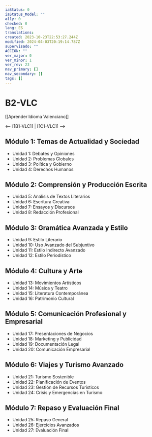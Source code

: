 ```yaml
---
iaStatus: 0
iaStatus_Model: ""
a11y: 0
checked: 0
lang: ES
translations: 
created: 2023-10-23T22:53:27.244Z
modified: 2024-04-03T20:19:14.787Z
supervisado: ""
ACCION: ""
ver_major: 0
ver_minor: 1
ver_rev: 23
nav_primary: []
nav_secondary: []
tags: []
---
```

# B2-VLC

[[Aprender Idioma Valenciano]]

<-- [[B1-VLC]] | [[C1-VLC]] -->

## Módulo 1: Temas de Actualidad y Sociedad

- Unidad 1: Debates y Opiniones
- Unidad 2: Problemas Globales
- Unidad 3: Política y Gobierno
- Unidad 4: Derechos Humanos

## Módulo 2: Comprensión y Producción Escrita

- Unidad 5: Análisis de Textos Literarios
- Unidad 6: Escritura Creativa
- Unidad 7: Ensayos y Discursos
- Unidad 8: Redacción Profesional

## Módulo 3: Gramática Avanzada y Estilo

- Unidad 9: Estilo Literario
- Unidad 10: Uso Avanzado del Subjuntivo
- Unidad 11: Estilo Indirecto Avanzado
- Unidad 12: Estilo Periodístico

## Módulo 4: Cultura y Arte

- Unidad 13: Movimientos Artísticos
- Unidad 14: Música y Teatro
- Unidad 15: Literatura Contemporánea
- Unidad 16: Patrimonio Cultural

## Módulo 5: Comunicación Profesional y Empresarial

- Unidad 17: Presentaciones de Negocios
- Unidad 18: Marketing y Publicidad
- Unidad 19: Documentación Legal
- Unidad 20: Comunicación Empresarial

## Módulo 6: Viajes y Turismo Avanzado

- Unidad 21: Turismo Sostenible
- Unidad 22: Planificación de Eventos
- Unidad 23: Gestión de Recursos Turísticos
- Unidad 24: Crisis y Emergencias en Turismo

## Módulo 7: Repaso y Evaluación Final

- Unidad 25: Repaso General
- Unidad 26: Ejercicios Avanzados
- Unidad 27: Evaluación Final
